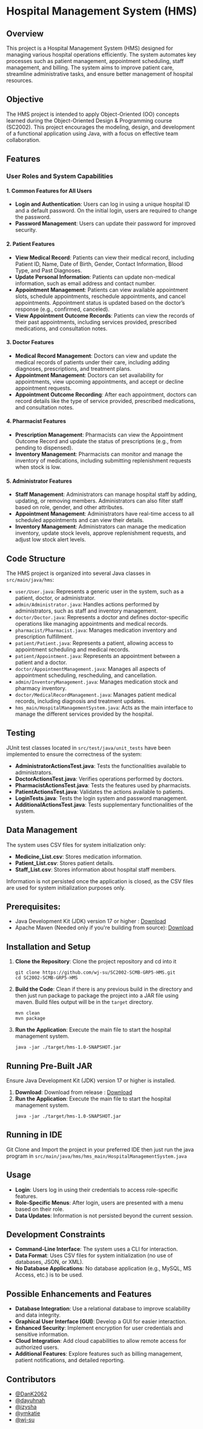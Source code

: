 # Hospital Management System (HMS) 

## Overview

This project is a Hospital Management System (HMS) designed for managing various hospital operations efficiently. The system automates key processes such as patient management, appointment scheduling, staff management, and billing. The system aims to improve patient care, streamline administrative tasks, and ensure better management of hospital resources.

## Objective

The HMS project is intended to apply Object-Oriented (OO) concepts learned during the Object-Oriented Design & Programming course (SC2002). This project encourages the modeling, design, and development of a functional application using Java, with a focus on effective team collaboration.

## Features

### User Roles and System Capabilities

#### 1. Common Features for All Users
- **Login and Authentication**: Users can log in using a unique hospital ID and a default password. On the initial login, users are required to change the password.
- **Password Management**: Users can update their password for improved security.

#### 2. Patient Features
- **View Medical Record**: Patients can view their medical record, including Patient ID, Name, Date of Birth, Gender, Contact Information, Blood Type, and Past Diagnoses.
- **Update Personal Information**: Patients can update non-medical information, such as email address and contact number.
- **Appointment Management**: Patients can view available appointment slots, schedule appointments, reschedule appointments, and cancel appointments. Appointment status is updated based on the doctor’s response (e.g., confirmed, canceled).
- **View Appointment Outcome Records**: Patients can view the records of their past appointments, including services provided, prescribed medications, and consultation notes.

#### 3. Doctor Features
- **Medical Record Management**: Doctors can view and update the medical records of patients under their care, including adding diagnoses, prescriptions, and treatment plans.
- **Appointment Management**: Doctors can set availability for appointments, view upcoming appointments, and accept or decline appointment requests.
- **Appointment Outcome Recording**: After each appointment, doctors can record details like the type of service provided, prescribed medications, and consultation notes.

#### 4. Pharmacist Features
- **Prescription Management**: Pharmacists can view the Appointment Outcome Record and update the status of prescriptions (e.g., from pending to dispensed).
- **Inventory Management**: Pharmacists can monitor and manage the inventory of medications, including submitting replenishment requests when stock is low.

#### 5. Administrator Features
- **Staff Management**: Administrators can manage hospital staff by adding, updating, or removing members. Administrators can also filter staff based on role, gender, and other attributes.
- **Appointment Management**: Administrators have real-time access to all scheduled appointments and can view their details.
- **Inventory Management**: Administrators can manage the medication inventory, update stock levels, approve replenishment requests, and adjust low stock alert levels.

## Code Structure

The HMS project is organized into several Java classes in `src/main/java/hms`:
- `user/User.java`: Represents a generic user in the system, such as a patient, doctor, or administrator.
- `admin/Administrator.java`: Handles actions performed by administrators, such as staff and inventory management.
- `doctor/Doctor.java`: Represents a doctor and defines doctor-specific operations like managing appointments and medical records.
- `pharmacist/Pharmacist.java`: Manages medication inventory and prescription fulfillment.
- `patient/Patient.java`: Represents a patient, allowing access to appointment scheduling and medical records.
- `patient/Appointment.java`: Represents an appointment between a patient and a doctor.
- `doctor/AppointmentManagement.java`: Manages all aspects of appointment scheduling, rescheduling, and cancellation.
- `admin/InventoryManagement.java`: Manages medication stock and pharmacy inventory.
- `doctor/MedicalRecordManagement.java`: Manages patient medical records, including diagnosis and treatment updates.
- `hms_main/HospitalManagementSystem.java`: Acts as the main interface to manage the different services provided by the hospital.

## Testing

JUnit test classes located in `src/test/java/unit_tests` have been implemented to ensure the correctness of the system:
- **AdministratorActionsTest.java**: Tests the functionalities available to administrators.
- **DoctorActionsTest.java**: Verifies operations performed by doctors.
- **PharmacistActionsTest.java**: Tests the features used by pharmacists.
- **PatientActionsTest.java**: Validates the actions available to patients.
- **LoginTests.java**: Tests the login system and password management.
- **AdditionalActionsTest.java**: Tests supplementary functionalities of the system.

## Data Management

The system uses CSV files for system initialization only:
- **Medicine_List.csv**: Stores medication information.
- **Patient_List.csv**: Stores patient details.
- **Staff_List.csv**: Stores information about hospital staff members.

Information is not persisted once the application is closed, as the CSV files are used for system initialization purposes only.



## Prerequisites: 
- Java Development Kit (JDK) version 17 or higher : [Download](https://www.oracle.com/sg/java/technologies/downloads/)
- Apache Maven (Needed only if you're building from source): [Download](https://maven.apache.org/download.cgi)

## Installation and Setup

1. **Clone the Repository**: Clone the project repository and cd into it 
   ```
   git clone https://github.com/wj-su/SC2002-SCMB-GRP5-HMS.git
   cd SC2002-SCMB-GRP5-HMS
   ```
2. **Build the Code**: Clean if there is any previous build in the directory and then just run package to package the project into a JAR file using maven. Build files output will be in the `target` directory.
   ```
   mvn clean
   mvn package
   ```
4. **Run the Application**: Execute the main file to start the hospital management system.
   ```
   java -jar ./target/hms-1.0-SNAPSHOT.jar
   ```

## Running Pre-Built JAR
Ensure Java Development Kit (JDK) version 17 or higher is installed.

1. **Download**: Download from release : [Download](https://github.com/wj-su/SC2002-SCMB-GRP5-HMS/releases)
2. **Run the Application**: Execute the main file to start the hospital management system.
   ```
   java -jar ./target/hms-1.0-SNAPSHOT.jar
   ```
## Running in IDE
Git Clone and Import the project in your preferred IDE then just run the java program in `src/main/java/hms/hms_main/HospitalManagementSystem.java`

## Usage

- **Login**: Users log in using their credentials to access role-specific features.
- **Role-Specific Menus**: After login, users are presented with a menu based on their role.
- **Data Updates**: Information is not persisted beyond the current session.

## Development Constraints

- **Command-Line Interface**: The system uses a CLI for interaction.
- **Data Format**: Uses CSV files for system initialization (no use of databases, JSON, or XML).
- **No Database Applications**: No database application (e.g., MySQL, MS Access, etc.) is to be used.

## Possible Enhancements and Features

- **Database Integration**: Use a relational database to improve scalability and data integrity.
- **Graphical User Interface (GUI)**: Develop a GUI for easier interaction.
- **Enhanced Security**: Implement encryption for user credentials and sensitive information.
- **Cloud Integration**: Add cloud capabilities to allow remote access for authorized users.
- **Additional Features**: Explore features such as billing management, patient notifications, and detailed reporting.


## Contributors

- [@DanK2062](https://github.com/DanK2062)
- [@dayuhnah](https://github.com/dayuhnah)
- [@izysha](https://github.com/izysha)
- [@ymkatie](https://github.com/ymkatie)
- [@wj-su](https://github.com/wj-su)

